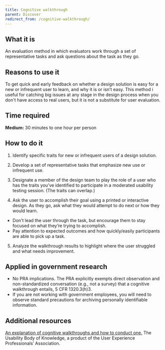 ```yaml
---
title: Cognitive walkthrough
parent: Discover
redirect_from: /cognitive-walkthrough/
---
```


## What it is

An evaluation method in which evaluators work through a set of representative tasks and ask questions about the task as they go.

## Reasons to use it

To get quick and early feedback on whether a design solution is easy for a new or infrequent user to learn, and why it is or isn’t easy.  This method i useful for catching big issues at any stage in the design process when you don't have access to real users, but it is not a substitute for user evaluation. 

## Time required

**Medium:** 30 minutes to one hour per person

## How to do it

1. Identify specific traits for new or infrequent users of a design solution.

2. Develop a set of representative tasks that emphasize new use or infrequent use.

3. Designate a member of the design team to play the role of a user who has the traits you’ve identified to participate in a moderated usability testing session. (The traits can overlap.)

4. Ask the user to accomplish their goal using a printed or interactive design. As they go, ask what they would attempt to do next or how they would learn.
 - Don't lead the user through the task, but encourage them to stay focused on what they’re trying to accomplish.
 - Pay attention to expected outcomes and how quickly/easily participants are able to pick up a task.

5. Analyze the walkthrough results to highlight where the user struggled and what needs improvement.

## Applied in government research

-  No PRA implications. The PRA explicitly exempts direct observation and non-standardized conversation (e.g., not a survey) that a cognitive walkthrough entails, 5 CFR 1320.3(h)3.
-  If you are not working with government employees, you will need to observe standard precautions for archiving personally identifiable information.

## Additional resources
[An explanation of cognitive walkthroughs and how to conduct one.](http://www.usabilitybok.org/cognitive-walkthrough) The Usability Body of Knowledge, a product of the User Experience Professionals’ Association.
